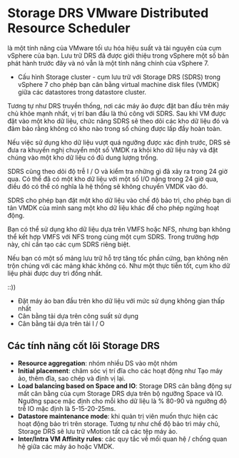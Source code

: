 # Storage DRS VMware Distributed Resource Scheduler
là một tính năng của VMware tối ưu hóa hiệu suất và tài nguyên của cụm vSphere của bạn. Lưu trữ DRS đã được giới thiệu trong vSphere một số bản phát hành trước đây và nó vẫn là một tính năng chính của vSphere 7.

* Cấu hình Storage cluster - cụm lưu trữ với Storage DRS (SDRS) trong vSphere 7 cho phép bạn cân bằng virtual machine disk files (VMDK) giữa các datastores trong datastore cluster.

Tương tự như DRS truyền thống, nơi các máy ảo được đặt ban đầu trên máy chủ khỏe mạnh nhất, vị trí ban đầu là thủ công với SDRS. Sau khi VM được đặt vào một kho dữ liệu, chức năng SDRS sẽ theo dõi các kho dữ liệu đó và đảm bảo rằng không có kho nào trong số chúng được lấp đầy hoàn toàn.

Nếu việc sử dụng kho dữ liệu vượt quá ngưỡng được xác định trước, DRS sẽ đưa ra khuyến nghị chuyển một số VMDK ra khỏi kho dữ liệu này và đặt chúng vào một kho dữ liệu có đủ dung lượng trống.

SDRS cũng theo dõi độ trễ I / O và kiểm tra những gì đã xảy ra trong 24 giờ qua. Có thể đã có một kho dữ liệu với một số I/O nặng trong 24 giờ qua, điều đó có thể có nghĩa là hệ thống sẽ không chuyển VMDK vào đó.

SDRS cho phép bạn đặt một kho dữ liệu vào chế độ bảo trì, cho phép bạn di tản VMDK của mình sang một kho dữ liệu khác để cho phép ngừng hoạt động.

Bạn có thể sử dụng kho dữ liệu dựa trên VMFS hoặc NFS, nhưng bạn không thể kết hợp VMFS với NFS trong cùng một cụm SDRS. Trong trường hợp này, chỉ cần tạo các cụm SDRS riêng biệt.

Nếu bạn có một số mảng lưu trữ hỗ trợ tăng tốc phần cứng, bạn không nên trộn chúng với các mảng khác không có. Như một thực tiễn tốt, cụm kho dữ liệu phải được duy trì đồng nhất.

::))
- Đặt máy ảo ban đầu trên kho dữ liệu với mức sử dụng không gian thấp nhất
- Cân bằng tải dựa trên công suất sử dụng
- Cân bằng tải dựa trên tải I / O

## Các tính năng cốt lõi Storage DRS
* **Resource aggregation**: nhóm nhiều DS vào một nhóm
* **Initial placement**: chăm sóc vị trí đĩa cho các hoạt động như Tạo máy ảo, thêm đĩa, sao chép và định vị lại.
* **Load balancing based on Space and IO**: Storage DRS cân bằng động sự mất cân bằng của cụm Storage DRS dựa trên bộ ngưỡng Space và IO. Ngưỡng space mặc định cho mỗi kho dữ liệu là % 80-90 và ngưỡng độ trễ IO mặc định là 5-15-20-25ms.
* **Datastore maintenance mode**: khi quản trị viên muốn thực hiện các hoạt động bảo trì trên storage. Tương tự như chế độ bảo trì máy chủ, Storage DRS sẽ lưu trữ vMotion tất cả các tệp máy ảo.
* **Inter/Intra VM Affinity rules**: các quy tắc về mối quan hệ / chống quan hệ giữa các máy ảo hoặc VMDK.